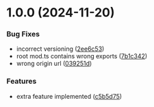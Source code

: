# 1.0.0 (2024-11-20)


### Bug Fixes

* incorrect versioning ([2ee6c53](https://github.com/domaincrafters/ci_sandbox/commit/2ee6c53e7e8f1ed2aaf93d0eb8bd5f6ef106fda8))
* root mod.ts contains wrong exports ([7b1c342](https://github.com/domaincrafters/ci_sandbox/commit/7b1c34226fd4a85a627ba9e2b02d82007bf2d959))
* wrong origin url ([039251d](https://github.com/domaincrafters/ci_sandbox/commit/039251d6abf22a0b9a290955546a80ee86e43f64))


### Features

* extra feature implemented ([c5b5d75](https://github.com/domaincrafters/ci_sandbox/commit/c5b5d7589631711d3ea4e1693fc96b60ef6cfc08))
